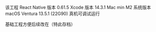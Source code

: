 
该工程 React Native 版本 0.61.5
Xcode 版本 14.3.1
Mac min M2  系统版本macOS Ventura 13.5.1 (22G90)
真机可调试运行

基础工程方便后续改在（特此存档）
